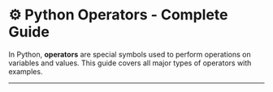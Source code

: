 # ⚙️ Python Operators - Complete Guide

In Python, **operators** are special symbols used to perform operations on variables and values. This guide covers all major types of operators with examples.

---